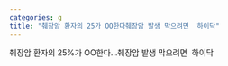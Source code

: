 ```yaml
---
categories: g
title: "췌장암 환자의 25가 OO한다췌장암 발생 막으려면  하이닥"
---
```

췌장암 환자의 25%가 OO한다...췌장암 발생 막으려면&nbsp;&nbsp;하이닥